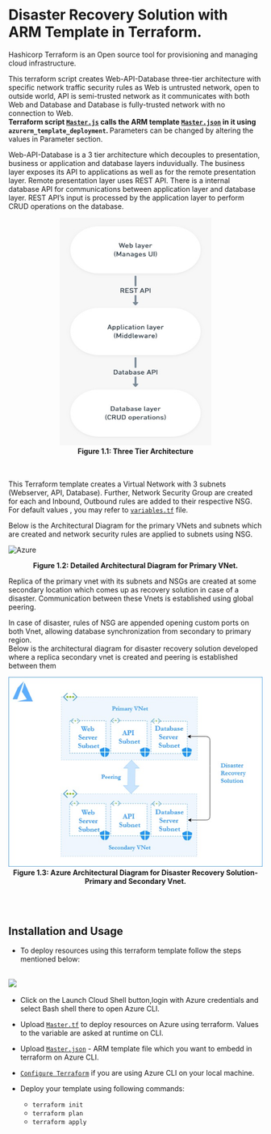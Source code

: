 # Disaster Recovery Solution with ARM Template in Terraform.

Hashicorp Terraform is an Open source tool for provisioning and managing cloud infrastructure. 

This terraform script creates Web-API-Database three-tier architecture with specific network traffic security rules as Web is untrusted network, open to outside world, API is semi-trusted network as it communicates with both Web and Database and Database is fully-trusted network with no connection to Web. <br><b>Terraform script [`Master.js`](https://github.com/riyaagrahari/Terraform-Azure/edit/master/Terraform_with_ARM/Master.js) calls the ARM template [`Master.json`](https://github.com/riyaagrahari/Terraform-Azure/edit/master/Terraform_with_ARM/Master.json) in it using ```azurerm_template_deployment```. </b>Parameters can be changed by altering the values in Parameter section.

Web-API-Database is a 3 tier architecture which decouples to presentation, business or application and database layers induvidually. The business layer exposes its API to applications as well as for the remote presentation layer. Remote presentation layer uses REST API. There is a internal database API for communications between application layer and database layer. REST API’s input is processed by the application layer to perform CRUD operations on the database.
<br />

<p align="center">
<img src="./Diagrams/WEB-API-DB.jpeg" height="450" width="300">
<br />
    <b> Figure 1.1: Three Tier Architecture </b>  
</p>

<br /><br />
This Terraform template creates a Virtual Network with 3 subnets (Webserver, API, Database). Further, Network Security Group are created for each and Inbound, Outbound rules are added to their respective NSG.
For default values , you may refer to [`variables.tf`](https://github.com/riyaagrahari/Terraform-Azure/blob/master/Terraform_Disaster_Recovery/variables.tf) file.

Below is the Architectural Diagram for the primary VNets and subnets which are created and network security rules are applied to subnets using NSG.


![Azure](https://user-images.githubusercontent.com/24872414/61046464-d4de4a00-a3fa-11e9-8851-e9e19adfc128.jpg)
<br />
<p align="center">
    <b> Figure 1.2: Detailed Architectural Diagram for Primary VNet.</b>
</p>
Replica of the primary vnet with its subnets and NSGs are created at some secondary location which comes up as recovery solution in case of a disaster. Communication between these Vnets is established using global peering.

In case of disaster, rules of NSG are appended opening custom ports on both Vnet, allowing database synchronization from secondary to primary region.<br />
Below is the architectural diagram for disaster recovery solution developed where a replica secondary vnet is created and peering is established between them

<p align="center">
<img src="./Diagrams/Architecture-DisasterRecovery.jpg">
<br />
    <b> Figure 1.3: Azure Architectural Diagram for Disaster Recovery Solution- Primary and Secondary Vnet. </b>
</p>
<br /><br />


## Installation and Usage
- To deploy resources using this terraform template follow the steps mentioned below:
<br />
<a href="https://shell.azure.com" target="_blank">
 <img name="launch-cloud-shell" src="https://docs.microsoft.com/azure/includes/media/cloud-shell-try-it/launchcloudshell.png" data-linktype="external">
</a>
<br />

- Click on the Launch Cloud Shell button,login with Azure credentials and select Bash shell there to open Azure CLI.

- Upload [`Master.tf`](https://github.com/riyaagrahari/Terraform-Azure/blob/master/Terraform_with_ARM/Master.tf) to deploy resources on Azure using terraform. Values to the variable are asked at runtime on CLI.

- Upload [`Master.json`](https://github.com/riyaagrahari/Terraform-Azure/blob/master/Terraform_with_ARM/Master.json) - ARM template file which you want to embedd in terraform on Azure CLI.

- [`Configure Terraform`](https://docs.microsoft.com/en-us/azure/virtual-machines/linux/terraform-install-configure) if you are using Azure CLI on your local machine.

- Deploy your template using following commands:

    - ```terraform init ```
    - ```terraform plan ``` 
    - ```terraform apply```
